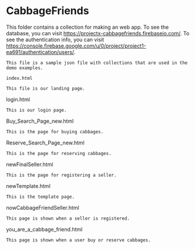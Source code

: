 # CabbageFriends

This folder contains a collection for making an web app. To see the database, you can visit https://projectx-cabbagefriends.firebaseio.com/.
To see the authentication info, you can visit https://console.firebase.google.com/u/0/project/project1-ea691/authentication/users/.

    This file is a sample json file with collections that are used in the demo examples.

 	index.html

    This file is our landing page.

login.html

    This is our login page.

Buy_Search_Page_new.html

    This is the page for buying cabbages.
    
Reserve_Search_Page_new.html

    This is the page for reserving cabbages.
    
newFinalSeller.html

    This is the page for registering a seller.
    
newTemplate.html

    This is the template page.
    
nowCabbageFriendSeller.html

    This page is shown when a seller is registered.
        
you_are_a_cabbage_friend.html
    
    This page is shown when a user buy or reserve cabbages. 
